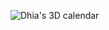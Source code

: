 ![Dhia's 3D calendar](https://github-3d-contribution-calendar.vercel.app/api?username=%22dhia-sarraj%22&colorTheme=light)
